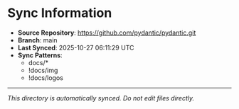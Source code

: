 # Sync Information

- **Source Repository**: https://github.com/pydantic/pydantic.git
- **Branch**: main
- **Last Synced**: 2025-10-27 06:11:29 UTC
- **Sync Patterns**:
  - docs/*
  - !docs/img
  - !docs/logos

---
*This directory is automatically synced. Do not edit files directly.*
